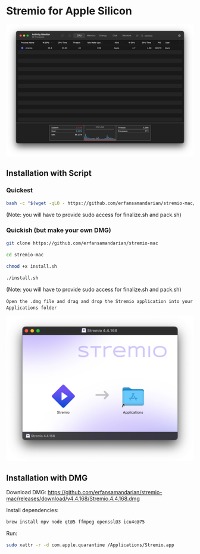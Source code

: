 # Stremio for Apple Silicon 

<div align="center">

![logo](docs/image.png)

</div>

## Installation with Script

### Quickest

```sh
bash -c "$(wget -qLO - https://github.com/erfansamandarian/stremio-mac/raw/master/quick.sh)"
```

(Note: you will have to provide sudo access for finalize.sh and pack.sh)

### Quickish (but make your own DMG)

```sh
git clone https://github.com/erfansamandarian/stremio-mac
```

```sh
cd stremio-mac
```

```sh
chmod +x install.sh
```

```sh
./install.sh
```

(Note: you will have to provide sudo access for finalize.sh and pack.sh)

`Open the .dmg file and drag and drop the Stremio application into your Applications folder`

<div align="center">

![install](docs/install.png)

</div>

## Installation with DMG

Download DMG:
https://github.com/erfansamandarian/stremio-mac/releases/download/v4.4.168/Stremio.4.4.168.dmg

Install dependencies:
```sh
brew install mpv node qt@5 ffmpeg openssl@3 icu4c@75
```

Run: 
```sh
sudo xattr -r -d com.apple.quarantine /Applications/Stremio.app
```
